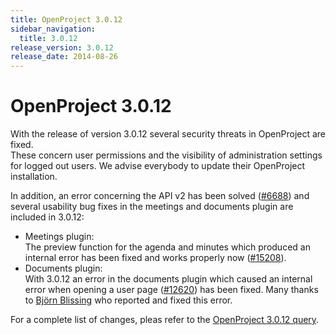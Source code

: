 ```yaml
---
title: OpenProject 3.0.12
sidebar_navigation:
  title: 3.0.12
release_version: 3.0.12
release_date: 2014-08-26
---
```


# OpenProject 3.0.12

With the release of version 3.0.12 several security threats in
OpenProject are fixed.  
These concern user permissions and the visibility of administration
settings for logged out users. We advise everybody to update their
OpenProject installation.

In addition, an error concerning the API v2 has been solved
([#6688](https://community.openproject.org/work_packages/6688 "APIv2: ids-parameter ignored for planning_elements.json (closed)"))
and several usability bug fixes in the meetings and documents plugin are
included in 3.0.12:

- Meetings plugin:  
  The preview function for the agenda and minutes which produced an
  internal error has been fixed and works properly now
  ([#15208](https://community.openproject.org/work_packages/15208 "Internal error when clicking on preview on agenda/minutes (closed)")).
- Documents plugin:  
  With 3.0.12 an error in the documents plugin which caused an
  internal error when opening a user page
  ([#12620](https://community.openproject.org/work_packages/12620 "Missing event type cause 500 ERROR on user page. (closed)"))
  has been fixed. Many thanks to [Björn Blissing](https://github.com/bjornblissing) who reported and fixed
  this error.

For a complete list of changes, pleas refer to the
[OpenProject 3.0.12 query](https://community.openproject.org/versions/450).
